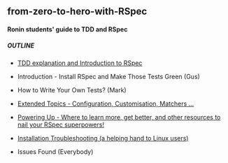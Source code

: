 ## from-zero-to-hero-with-RSpec ##
#### Ronin students' guide to TDD and RSpec ####

##### OUTLINE #####

- [TDD explanation and Introduction to RSpec](./what_is_TDD.md)

- Introduction - Install RSpec and Make Those Tests Green (Gus)

- How to Write Your Own Tests?  (Mark)

- [Extended Topics - Configuration, Customisation, Matchers ...](./more_info.md)

- [Powering Up - Where to learn more, get better, and other resources to nail your RSpec superpowers!](./online_resources.md)

- [Installation Troubleshooting (a helping hand to Linux users)](./installation_issues.md)

- Issues Found (Everybody)
